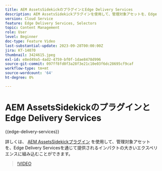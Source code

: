 ```yaml
---
title: AEM AssetsSidekickのプラグインとEdge Delivery Services
description: AEM AssetsSidekickプラグインを使用して、管理対象アセットを、Edge Delivery Servicesを通じて提供されるインパクトの大きいエクスペリエンスに組み込む方法を説明します。
version: Cloud Service
feature: Edge Delivery Services, Selectors
topic: Content Management
role: User
level: Beginner
doc-type: Feature Video
last-substantial-update: 2023-09-28T00:00:00Z
jira: KT-14070
thumbnail: 3424615.jpeg
exl-id: e8ed49a5-4ad2-4759-bf0f-1dae8478d996
source-git-commit: 097ff8fd0f3a28f3e21c10e03f6dc28695cf9caf
workflow-type: tm+mt
source-wordcount: '64'
ht-degree: 0%

---
```


# AEM AssetsSidekickのプラグインとEdge Delivery Services

{{edge-delivery-services}}

詳しくは、 [AEM AssetsSidekickプラグイン](https://www.hlx.live/developer/configuring-aem-assets-sidekick-plugin) を使用して、管理対象アセットを、Edge Delivery Servicesを通じて提供されるインパクトの大きいエクスペリエンスに組み込むことができます。

>[!VIDEO](https://video.tv.adobe.com/v/3424615/?learn=on)
